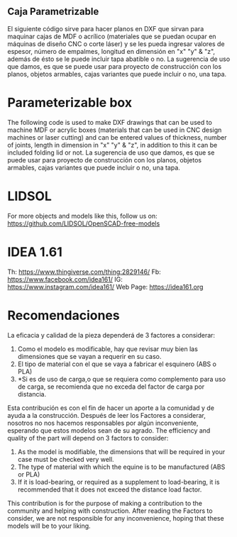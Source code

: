 ## Caja Parametrizable

El siguiente código sirve para hacer planos en DXF que sirvan para maquinar cajas de MDF o acrílico (materiales que se puedan ocupar en máquinas de diseño CNC o corte láser) y se les pueda ingresar valores de espesor, número de empalmes, longitud en dimensión en "x" "y" & "z", además de ésto se le puede incluir tapa abatible o no.
La sugerencia de uso que damos, es que se puede usar para proyecto de construcción con los planos, objetos armables, cajas variantes que puede incluir o no, una tapa.

# Parameterizable box

The following code is used to make DXF drawings that can be used to machine MDF or acrylic boxes (materials that can be used in CNC design machines or laser cutting) and can be entered values of thickness, number of joints, length in dimension in "x" "y" & "z", in addition to this it can be included folding lid or not.
La sugerencia de uso que damos, es que se puede usar para proyecto de construcción con los planos, objetos armables, cajas variantes que puede incluir o no, una tapa.

# LIDSOL
For more objects and models like this, follow us on:
https://github.com/LIDSOL/OpenSCAD-free-models
# IDEA 1.61
Th: https://www.thingiverse.com/thing:2829146/
Fb: https://www.facebook.com/idea161/
IG: https://www.instagram.com/idea161/
Web Page: https://idea161.org

# Recomendaciones
La eficacia y calidad de la pieza dependerá de 3 factores a considerar:
1. Como el modelo es modificable, hay que revisar muy bien las dimensiones que se vayan a requerir en su caso.
2. El tipo de material con el que se vaya a fabricar el esquinero (ABS o PLA) 
3. *Si es de uso de carga,o que se requiera como complemento para uso de carga, se recomienda que no exceda del factor de carga por distancia.

Esta contribución es con el fin de hacer un aporte a la comunidad y de ayuda a la construcción.
Después de leer los Factores a considerar, nosotros no nos hacemos responsables por algún inconveniente, esperando que estos modelos sean de su agrado.
The efficiency and quality of the part will depend on 3 factors to consider:
1. As the model is modifiable, the dimensions that will be required in your case must be checked very well.
2. The type of material with which the equine is to be manufactured (ABS or PLA) 
3. If it is load-bearing, or required as a supplement to load-bearing, it is recommended that it does not exceed the distance load factor.

This contribution is for the purpose of making a contribution to the community and helping with construction.
After reading the Factors to consider, we are not responsible for any inconvenience, hoping that these models will be to your liking.

